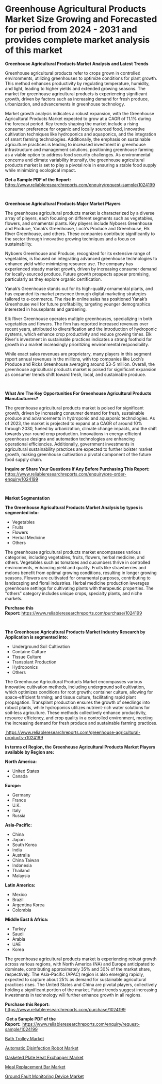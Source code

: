 <p><h1>Greenhouse Agricultural Products Market Size Growing and Forecasted for period from 2024 - 2031 and provides complete market analysis of this market</h1></p><p><strong>Greenhouse Agricultural Products Market Analysis and Latest Trends</strong></p>
<p><p>Greenhouse agricultural products refer to crops grown in controlled environments, utilizing greenhouses to optimize conditions for plant growth. This method enhances productivity by regulating temperature, humidity, and light, leading to higher yields and extended growing seasons. The market for greenhouse agricultural products is experiencing significant growth, driven by factors such as increasing demand for fresh produce, urbanization, and advancements in greenhouse technology.</p><p>Market growth analysis indicates a robust expansion, with the Greenhouse Agricultural Products Market expected to grow at a CAGR of 11.1% during the forecast period. Key trends shaping the market include a rising consumer preference for organic and locally sourced food, innovative cultivation techniques like hydroponics and aquaponics, and the integration of smart farming technologies. Additionally, the emphasis on sustainable agriculture practices is leading to increased investment in greenhouse infrastructure and management solutions, positioning greenhouse farming as a viable option to address food security challenges. As environmental concerns and climate variability intensify, the greenhouse agricultural products market is set to play a pivotal role in ensuring a stable food supply while minimizing ecological impact.</p></p>
<p><strong>Get a Sample PDF of the Report:&nbsp;</strong> <a href="https://www.reliableresearchreports.com/enquiry/request-sample/1024199?utm_campaign=1734&utm_medium=2&utm_source=Github&utm_content=ia&utm_term=29102024&utm_id=greenhouse-agricultural-products">https://www.reliableresearchreports.com/enquiry/request-sample/1024199</a></p>
<p>&nbsp;</p>
<p><strong>Greenhouse Agricultural Products Major Market Players</strong></p>
<p><p>The greenhouse agricultural products market is characterized by a diverse array of players, each focusing on different segments such as vegetables, flowers, and ornamental plants. Key players include Nyboers Greenhouse and Produce, Yanak’s Greenhouse, Loch’s Produce and Greenhouse, Elk River Greenhouse, and others. These companies contribute significantly to the sector through innovative growing techniques and a focus on sustainability.</p><p>Nyboers Greenhouse and Produce, recognized for its extensive range of vegetables, is focused on integrating advanced greenhouse technologies to enhance yield while minimizing resource use. The company has experienced steady market growth, driven by increasing consumer demand for locally-sourced produce. Future growth prospects appear promising, particularly as they explore organic certification.</p><p>Yanak’s Greenhouse stands out for its high-quality ornamental plants, and has expanded its market presence through digital marketing strategies tailored to e-commerce. The rise in online sales has positioned Yanak’s Greenhouse well for future profitability, targeting younger demographics interested in houseplants and gardening.</p><p>Elk River Greenhouse operates multiple greenhouses, specializing in both vegetables and flowers. The firm has reported increased revenues over recent years, attributed to diversification and the introduction of hydroponic systems, which enhance crop productivity and reduce growing times. Elk River's investment in sustainable practices indicates a strong foothold for growth in a market increasingly prioritizing environmental responsibility.</p><p>While exact sales revenues are proprietary, many players in this segment report annual revenues in the millions, with top companies like Loch’s Produce and Ricks Greenhouse averaging around $3-5 million. Overall, the greenhouse agricultural products market is poised for significant expansion as consumer trends shift toward fresh, local, and sustainable produce.</p></p>
<p>&nbsp;</p>
<p><strong>What Are The Key Opportunities For Greenhouse Agricultural Products Manufacturers?</strong></p>
<p><p>The greenhouse agricultural products market is poised for significant growth, driven by increasing consumer demand for fresh, sustainable produce and advancements in hydroponic and aquaponic technologies. As of 2023, the market is projected to expand at a CAGR of around 10% through 2030, fueled by urbanization, climate change impacts, and the shift towards year-round crop production. Innovations in energy-efficient greenhouse designs and automation technologies are enhancing operational efficiencies. Additionally, government investments in agricultural sustainability practices are expected to further bolster market growth, making greenhouse cultivation a pivotal component of the future food supply chain.</p></p>
<p><strong>Inquire or Share Your Questions If Any Before Purchasing This Report:</strong> <a href="https://www.reliableresearchreports.com/enquiry/pre-order-enquiry/1024199?utm_campaign=1734&utm_medium=2&utm_source=Github&utm_content=ia&utm_term=29102024&utm_id=greenhouse-agricultural-products">https://www.reliableresearchreports.com/enquiry/pre-order-enquiry/1024199</a></p>
<p>&nbsp;</p>
<p><strong>Market Segmentation</strong></p>
<p><strong>The Greenhouse Agricultural Products Market Analysis by types is segmented into:</strong></p>
<p><ul><li>Vegetables</li><li>Fruits</li><li>Flowers</li><li>Herbal Medicine</li><li>Others</li></ul></p>
<p><p>The greenhouse agricultural products market encompasses various categories, including vegetables, fruits, flowers, herbal medicine, and others. Vegetables such as tomatoes and cucumbers thrive in controlled environments, enhancing yield and quality. Fruits like strawberries and melons benefit from optimal growing conditions, resulting in longer growing seasons. Flowers are cultivated for ornamental purposes, contributing to landscaping and floral industries. Herbal medicine production leverages greenhouse settings for cultivating plants with therapeutic properties. The "others" category includes unique crops, specialty plants, and niche markets.</p></p>
<p><strong>Purchase this Report:&nbsp;</strong><a href="https://www.reliableresearchreports.com/purchase/1024199?utm_campaign=1734&utm_medium=2&utm_source=Github&utm_content=ia&utm_term=29102024&utm_id=greenhouse-agricultural-products">https://www.reliableresearchreports.com/purchase/1024199</a></p>
<p>&nbsp;</p>
<p><strong>The Greenhouse Agricultural Products Market Industry Research by Application is segmented into:</strong></p>
<p><ul><li>Underground Soil Cultivation</li><li>Containe Culture</li><li>Tissue Culture</li><li>Transplant Production</li><li>Hydroponics</li><li>Others</li></ul></p>
<p><p>The Greenhouse Agricultural Products Market encompasses various innovative cultivation methods, including underground soil cultivation, which optimizes conditions for root growth; container culture, allowing for space-efficient farming; and tissue culture, facilitating rapid plant propagation. Transplant production ensures the growth of seedlings into robust plants, while hydroponics utilizes nutrient-rich water solutions for soil-less agriculture. These methods collectively enhance productivity, resource efficiency, and crop quality in a controlled environment, meeting the increasing demand for fresh produce and sustainable farming practices.</p></p>
<p><a href="https://www.reliableresearchreports.com/greenhouse-agricultural-products-r1024199?utm_campaign=1734&utm_medium=2&utm_source=Github&utm_content=ia&utm_term=29102024&utm_id=greenhouse-agricultural-products">&nbsp;https://www.reliableresearchreports.com/greenhouse-agricultural-products-r1024199</a></p>
<p><strong>In terms of Region, the Greenhouse Agricultural Products Market Players available by Region are:</strong></p>
<p>
    <p> <strong> North America: </strong>
        <ul>
            <li>United States</li>
            <li>Canada</li>
        </ul>
        </p> 
    <p> <strong> Europe: </strong>
        <ul>
            <li>Germany</li>
            <li>France</li>
            <li>U.K.</li>
            <li>Italy</li>
            <li>Russia</li>
        </ul>
        </p> 
    <p> <strong> Asia-Pacific: </strong>
        <ul>
            <li>China</li>
            <li>Japan</li>
            <li>South Korea</li>
            <li>India</li>
            <li>Australia</li>
            <li>China Taiwan</li>
            <li>Indonesia</li>
            <li>Thailand</li>
            <li>Malaysia</li>
        </ul>
        </p> 
    <p> <strong> Latin America: </strong>
        <ul>
            <li>Mexico</li>
            <li>Brazil</li>
            <li>Argentina Korea</li>
            <li>Colombia</li>
        </ul>
        </p> 
    <p> <strong> Middle East & Africa: </strong>
        <ul>
            <li>Turkey</li>
            <li>Saudi</li>
            <li>Arabia</li>
            <li>UAE</li>
            <li>Korea</li>
        </ul>
    </p>
    </p>
<p><p>The greenhouse agricultural products market is experiencing robust growth across various regions, with North America (NA) and Europe anticipated to dominate, contributing approximately 35% and 30% of the market share, respectively. The Asia-Pacific (APAC) region is also emerging rapidly, expected to capture about 25% as demand for sustainable agricultural practices rises. The United States and China are pivotal players, collectively holding a significant portion of the market. Future trends suggest increasing investments in technology will further enhance growth in all regions.</p></p>
<p><strong>Purchase this Report: </strong><a href="https://www.reliableresearchreports.com/purchase/1024199?utm_campaign=1734&utm_medium=2&utm_source=Github&utm_content=ia&utm_term=29102024&utm_id=greenhouse-agricultural-products">https://www.reliableresearchreports.com/purchase/1024199</a></p>
<p>&nbsp;<strong>Get a Sample PDF of the Report:&nbsp;&nbsp;</strong><a href="https://www.reliableresearchreports.com/enquiry/request-sample/1024199?utm_campaign=1734&utm_medium=2&utm_source=Github&utm_content=ia&utm_term=29102024&utm_id=greenhouse-agricultural-products">https://www.reliableresearchreports.com/enquiry/request-sample/1024199</a></p>
<p><strong></strong></p>
<p><p><a href="https://www.linkedin.com/pulse/bath-trolley-market-innovations-trends-comprehensive-study-ormfe?utm_campaign=1734&utm_medium=2&utm_source=Github&utm_content=ia&utm_term=29102024&utm_id=greenhouse-agricultural-products">Bath Trolley Market</a></p><p><a href="https://www.linkedin.com/pulse/global-automatic-disinfection-robot-market-share-growth-opportunities-jjotc?utm_campaign=1734&utm_medium=2&utm_source=Github&utm_content=ia&utm_term=29102024&utm_id=greenhouse-agricultural-products">Automatic Disinfection Robot Market</a></p><p><a href="https://www.linkedin.com/pulse/global-gasketed-plate-heat-exchanger-market-opportunities-6xoee?utm_campaign=1734&utm_medium=2&utm_source=Github&utm_content=ia&utm_term=29102024&utm_id=greenhouse-agricultural-products">Gasketed Plate Heat Exchanger Market</a></p><p><a href="https://www.linkedin.com/pulse/meal-replacement-bar-market-evolution-global-trends-regional-sybbc?utm_campaign=1734&utm_medium=2&utm_source=Github&utm_content=ia&utm_term=29102024&utm_id=greenhouse-agricultural-products">Meal Replacement Bar Market</a></p><p><a href="https://www.linkedin.com/pulse/ground-fault-monitoring-device-value-chain-analysis-from-raw-3srrf?utm_campaign=1734&utm_medium=2&utm_source=Github&utm_content=ia&utm_term=29102024&utm_id=greenhouse-agricultural-products">Ground Fault Monitoring Device Market</a></p></p>